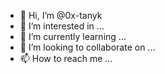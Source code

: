 - 👋 Hi, I’m @0x-tanyk
- 👀 I’m interested in ...
- 🌱 I’m currently learning ...
- 💞️ I’m looking to collaborate on ...
- 📫 How to reach me ...

<!---
0x-tanyk/0x-tanyk is a ✨ special ✨ repository because its `README.md` (this file) appears on your GitHub profile.
You can click the Preview link to take a look at your changes.
--->
